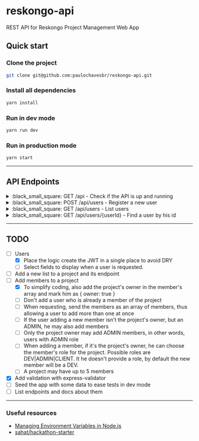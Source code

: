 # reskongo-api
REST API for Reskongo Project Management Web App

## Quick start

### Clone the project
```sh
git clone git@github.com:paulochavesbr/reskongo-api.git
```

### Install all dependencies
```sh
yarn install
```

### Run in dev mode
```sh
yarn run dev
```

### Run in production mode
```sh
yarn start
```

-------------------------------------

## API Endpoints
</summary>
<details>
<summary>:black_small_square: GET /api - Check if the API is up and running</summary>

</details>

<details>
<summary>:black_small_square: POST /api/users - Register a new user</summary>

- Request body

  ```json
  {
    "name": "Paul",
    "email": "paul@email.com",
    "password": "12345"
  }
  ```
- Response

  - **201** - Created
    ```json
    {
      "token": "your-token",
      "email": "paul@email.com"
    }
    ```
    
</details>

<details>
<summary>:black_small_square: GET /api/users - List users</summary>

- Request header
  - `Authorization: Bearer your-token`
- Response

  ```json
  [
    {
      "_id": "58b59c61c537a718e6255bf5",
      "updatedAt": "2017-02-28T15:50:57.310Z",
      "createdAt": "2017-02-28T15:50:57.310Z",
      "name": "Paul",
      "email": "paul@email.com"
    }
  ]
  ```
</details>

<details>
<summary>:black_small_square: GET /api/users/{userId} - Find a user by his id</summary>

- Request header
  - `Authorization: Bearer your-token`
- Response

  ```json
  {
    "_id": "58b59c61c537a718e6255bf5",
    "updatedAt": "2017-02-28T15:50:57.310Z",
    "createdAt": "2017-02-28T15:50:57.310Z",
    "name": "Paul",
    "email": "paul@email.com"
  }
  ```
</details>

-------------------------------------

## TODO
- [ ] Users
  - [X] Place the logic create the JWT in a single place to avoid DRY
  - [ ] Select fields to display when a user is requested.
- [ ] Add a new list to a project and its endpoint
- [ ] Add members to a project
  - [X] To simplify coding, also add the project's owner in the member's array and mark him as
        { owner: true }
  - [ ] Don't add a user who is already a member of the project
  - [ ] When requesting, send the members as an array of members, thus allowing a user to add
        more than one at once
  - [ ] If the user adding a new member isn't the project's owner, but an ADMIN, he may also 
        add members
  - [ ] Only the project owner may add ADMIN members, in other words, users with ADMIN role
  - [ ] When adding a member, if it's the project's owner, he can choose the member's role for the
        project. Possible roles are DEV|ADMIN|CLIENT. It he doesn't provide a role, by default 
        the new member will be a DEV.
  - [ ] A project may have up to 5 members
- [X] Add validation with express-validator
- [ ] Seed the app with some data to ease tests in dev mode
- [ ] List endpoints and docs about them

-------------------------------------

### Useful resources
- [Managing Environment Variables in Node.js](https://medium.com/@rafaelvidaurre/managing-environment-variables-in-node-js-2cb45a55195f)
- [sahat/hackathon-starter](https://github.com/sahat/hackathon-starter/)
